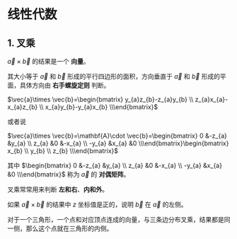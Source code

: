 # 线性代数

## 1. 叉乘

$\vec{a}\times \vec{b}$ 的结果是一个 **向量**。

其大小等于 $\vec{a}$ 和 $\vec{b}$ 形成的平行四边形的面积，方向垂直于 $\vec{a}$ 和 $\vec{b}$ 形成的平面，具体方向由 **右手螺旋定则** 判断。

$\vec{a}\times \vec{b}=\begin{bmatrix} y_{a}z_{b}-z_{a}y_{b} \\ z_{a}x_{a}-x_{a}z_{b} \\ x_{a}y_{b}-y_{a}x_{b} \\\end{bmatrix}$

或者说

$\vec{a}\times \vec{b}=\mathbf{A}\cdot \vec{b}=\begin{bmatrix} 0 &-z_{a} &y_{a} \\ z_{a} &0 &-x_{a} \\ -y_{a} &x_{a} &0 \\\end{bmatrix}\begin{bmatrix} x_{b} \\ y_{b} \\ z_{b} \\\end{bmatrix}$

其中 $\begin{bmatrix} 0 &-z_{a} &y_{a} \\ z_{a} &0 &-x_{a} \\ -y_{a} &x_{a} &0 \\\end{bmatrix}$ 称为 $\vec{a}$ 的 **对偶矩阵**。

叉乘常常用来判断 **左和右**、**内和外**。

如果 $\vec{a}\times \vec{b}$ 的结果中 $z$ 坐标值是正的，说明 $\vec{b}$ 在 $\vec{a}$ 的左侧。

对于一个三角形，一个点和对应顶点连成的向量，与三条边分布叉乘，结果都是同一侧，那么这个点就在三角形的内侧。





